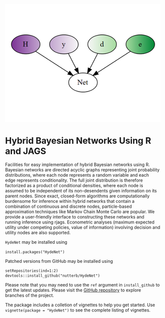 <img src="inst/img/HydeNet.png">

Hybrid Bayesian Networks Using R and JAGS
===

Facilities for easy implementation of hybrid Bayesian networks
using R. Bayesian networks are directed acyclic graphs representing joint
probability distributions, where each node represents a random variable 
and each edge represents conditionality. The full joint
distribution is therefore factorized as a product of conditional densities, 
where each node is assumed to be independent of its non-desendents given 
information on its parent nodes. Since exact, closed-form algorithms 
are computationally burdensome for inference within hybrid networks that contain
a combination of continuous and discrete nodes, particle-based approximation
techniques like Markov Chain Monte Carlo are popular.  We provide a user-friendly
interface to constructing these networks and running inference using rjags.
Econometric analyses (maximum expected utility under competing policies, value of
information) involving decision and utility nodes are also supported.

`HydeNet` may be installed using 

`install.packages("HydeNet")`

Patched versions from GitHub may be installed using

```
setRepositories(ind=1:2)
devtools::install_github("nutterb/HydeNet")
```

Please note that you may need to use the `ref` argument in `install_github` to get the latest
updates.  Please visit the [GitHub repository](https://github.com/nutterb/HydeNet)
to explore branches of the project.

The package includes a colletion of vignettes to help you get started.  Use `vignette(package = "HydeNet")` to see the complete listing of vignettes.

